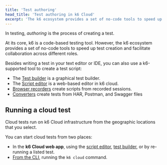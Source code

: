 ```yaml
---
title: 'Test authoring'
head_title: 'Test authoring in k6 Cloud'
excerpt: 'The k6 ecosystem provides a set of no-code tools to speed up test creation and facilitate collaboration across different roles.'
---
```


In testing, *authoring* is the process of creating a test. 

At its core, k6 is a code-based testing tool.
However, the k6 ecosystem provides a set of no-code tools to speed up test creation and facilitate collaboration across different roles.

Besides writing a test in your text editor or IDE, you can also use a k6-supported tool to create a test script:

- The [Test builder](/test-authoring/test-builder) is a graphical test builder.
- The [Script editor](/cloud/creating-and-running-a-test/script-editor) is a web-based editor in k6 cloud.
- [Browser recorders](/test-authoring/recording-a-session/browser-recorder) create scripts from recorded sessions.
- [Converters](/integrations#converters) create tests from HAR, Postman, and Swagger files

## Running a cloud test

Cloud tests run on k6 Cloud infrastructure from the geographic locations that you select.

You can start cloud tests from two places:

- In the **k6 Cloud web app**, using the [script editor](/cloud/creating-and-running-a-test/script-editor), [test builder](/test-authoring/test-builder), or by re-running a listed test.
- [From the CLI](/cloud/creating-and-running-a-test/cloud-tests-from-the-cli), running the `k6 cloud` command.
